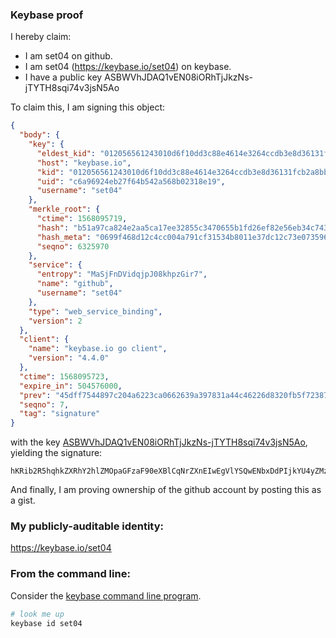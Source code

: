 ### Keybase proof

I hereby claim:

  * I am set04 on github.
  * I am set04 (https://keybase.io/set04) on keybase.
  * I have a public key ASBWVhJDAQ1vEN08iORhTjJkzNs-jTYTH8sqi74v3jsN5Ao

To claim this, I am signing this object:

```json
{
  "body": {
    "key": {
      "eldest_kid": "012056561243010d6f10dd3c88e4614e3264ccdb3e8d36131fcb2a8bbe2fde3b0de40a",
      "host": "keybase.io",
      "kid": "012056561243010d6f10dd3c88e4614e3264ccdb3e8d36131fcb2a8bbe2fde3b0de40a",
      "uid": "c6a96924eb27f64b542a568b02318e19",
      "username": "set04"
    },
    "merkle_root": {
      "ctime": 1568095719,
      "hash": "b51a97ca824e2aa5ca17ee32855c3470655b1fd26ef82e56eb34c743e2d7836d5d2ffc6d291ebac95c0ec0c5076ab8acc9fd61e6fb8b4bfba970a64fe3d72160",
      "hash_meta": "0699f468d12c4cc004a791cf31534b8011e37dc12c73e0735964909abc038d53",
      "seqno": 6325970
    },
    "service": {
      "entropy": "MaSjFnDVidqjpJ08khpzGir7",
      "name": "github",
      "username": "set04"
    },
    "type": "web_service_binding",
    "version": 2
  },
  "client": {
    "name": "keybase.io go client",
    "version": "4.4.0"
  },
  "ctime": 1568095723,
  "expire_in": 504576000,
  "prev": "45dff7544897c204a6223ca0662639a397831a44c46226d8320fb5f72387f5be",
  "seqno": 7,
  "tag": "signature"
}
```

with the key [ASBWVhJDAQ1vEN08iORhTjJkzNs-jTYTH8sqi74v3jsN5Ao](https://keybase.io/set04), yielding the signature:

```
hKRib2R5hqhkZXRhY2hlZMOpaGFzaF90eXBlCqNrZXnEIwEgVlYSQwENbxDdPIjkYU4yZMzbPo02Ex/LKou+L947DeQKp3BheWxvYWTESpcCB8QgRd/3VEiXwgSmIjygZiY5o5eDGkTEYibYMg+19yOH9b7EIPdCGKtjkEfEy8b1hm9D89yVLjT2W+iXWuLit1A0O8kGAgHCo3NpZ8RAfQzVQcg2RcdieC0nS72DD2+G8sxb80K7jMrF/d1xUUTVepdgYCEcoH4qLm9CYFlXNGOVv0Nl5b7J1KmaCeRDBahzaWdfdHlwZSCkaGFzaIKkdHlwZQildmFsdWXEICuFlZ7xyt5WQEHyqtHg04nqwNWc7pvVl4u8Mi61Ixg8o3RhZ80CAqd2ZXJzaW9uAQ==

```

And finally, I am proving ownership of the github account by posting this as a gist.

### My publicly-auditable identity:

https://keybase.io/set04

### From the command line:

Consider the [keybase command line program](https://keybase.io/download).

```bash
# look me up
keybase id set04
```

